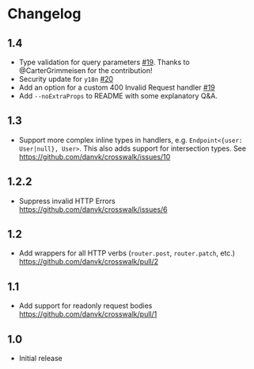 # Changelog

## 1.4

- Type validation for query parameters [#19](https://github.com/danvk/crosswalk/issues/19).
  Thanks to @CarterGrimmeisen for the contribution!
- Security update for `y18n` [#20](https://github.com/danvk/crosswalk/pull/20)
- Add an option for a custom 400 Invalid Request handler [#19](https://github.com/danvk/crosswalk/pull/19)
- Add `--noExtraProps` to README with some explanatory Q&A.

## 1.3

- Support more complex inline types in handlers, e.g. `Endpoint<{user: User|null}, User>`.
  This also adds support for intersection types.
  See <https://github.com/danvk/crosswalk/issues/10>

## 1.2.2

- Suppress invalid HTTP Errors <https://github.com/danvk/crosswalk/issues/6>

## 1.2

- Add wrappers for all HTTP verbs (`router.post`, `router.patch`, etc.) <https://github.com/danvk/crosswalk/pull/2>

## 1.1

- Add support for readonly request bodies <https://github.com/danvk/crosswalk/pull/1>

## 1.0

- Initial release
